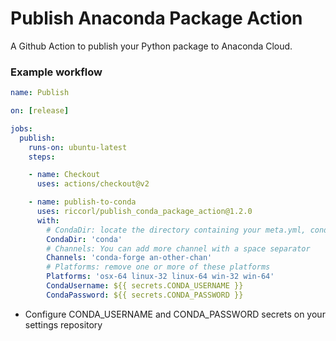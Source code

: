 # Publish Anaconda Package Action
A Github Action to publish your Python package to Anaconda Cloud.

### Example workflow

```yaml
name: Publish

on: [release]

jobs:
  publish:
    runs-on: ubuntu-latest
    steps:

    - name: Checkout
      uses: actions/checkout@v2

    - name: publish-to-conda
      uses: riccorl/publish_conda_package_action@1.2.0
      with:
        # CondaDir: locate the directory containing your meta.yml, conda_build_config.yaml (...) files
        CondaDir: 'conda'
        # Channels: You can add more channel with a space separator
        Channels: 'conda-forge an-other-chan' 
        # Platforms: remove one or more of these platforms
        Platforms: 'osx-64 linux-32 linux-64 win-32 win-64'
        CondaUsername: ${{ secrets.CONDA_USERNAME }}
        CondaPassword: ${{ secrets.CONDA_PASSWORD }}
```

* Configure CONDA_USERNAME and CONDA_PASSWORD secrets on your settings repository

